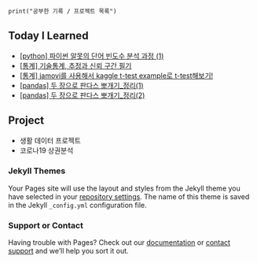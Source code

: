```markdown
print("공부한 기록 / 프로젝트 목록") 
```

## Today I Learned

- [[python] 파이썬 알못의 단어 빈도수 분석 과정 (1)](https://velog.io/@cyanred9/python-%EB%8B%A8%EC%96%B4-%EB%B9%88%EB%8F%84%EC%88%98-%EB%B6%84%EC%84%9D-%EC%82%BD%EC%A7%88-%EC%9D%B4%EC%95%BC%EA%B8%B0)
- [[통계] 기술통계, 추정과 신뢰 구간 필기](https://velog.io/@cyanred9/%ED%86%B5%EA%B3%84-%EA%B8%B0%EC%88%A0%ED%86%B5%EA%B3%84-%EC%B6%94%EC%A0%95%EA%B3%BC-%EC%8B%A0%EB%A2%B0-%EA%B5%AC%EA%B0%84-%ED%95%84%EA%B8%B0)
- [[통계] jamovi를 사용해서 kaggle t-test example로 t-test해보기!](https://velog.io/@cyanred9/%ED%86%B5%EA%B3%84-jamovi%EB%A5%BC-%EC%82%AC%EC%9A%A9%ED%95%B4%EC%84%9C-kaggle-t-test-example%EB%A1%9C-t-test%ED%95%B4%EB%B3%B4%EA%B8%B0)
- [[pandas] 두 장으로 판다스 뽀개기_정리(1)](https://velog.io/@cyanred9/pandas-%EB%91%90-%EC%9E%A5%EC%9C%BC%EB%A1%9C-%ED%8C%90%EB%8B%A4%EC%8A%A4-%EB%BD%80%EA%B0%9C%EA%B8%B0%EC%A0%95%EB%A6%AC1)
- [[pandas] 두 장으로 판다스 뽀개기_정리(2)](https://velog.io/@cyanred9/pandas-%EB%91%90-%EC%9E%A5%EC%9C%BC%EB%A1%9C-%ED%8C%90%EB%8B%A4%EC%8A%A4-%EB%BD%80%EA%B0%9C%EA%B8%B0%EC%A0%95%EB%A6%AC2)


## Project

- 생활 데이터 프로젝트
- 코로나19 상권분석

### Jekyll Themes

Your Pages site will use the layout and styles from the Jekyll theme you have selected in your [repository settings](https://github.com/cyanred9/studypolio/settings). The name of this theme is saved in the Jekyll `_config.yml` configuration file.

### Support or Contact

Having trouble with Pages? Check out our [documentation](https://docs.github.com/categories/github-pages-basics/) or [contact support](https://github.com/contact) and we’ll help you sort it out.
